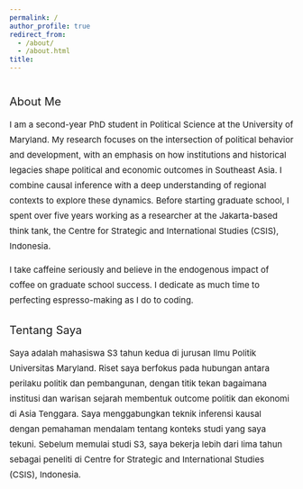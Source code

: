 ```yaml
---
permalink: /
author_profile: true
redirect_from: 
  - /about/
  - /about.html
title: 
---
```


<style>
  .about-section {
    margin-top: 40px; /* Adjust spacing above the section */
  }

  .about-section h2 {
    font-weight: normal !important; /* Force non-bold styling */
    font-size: 20px; /* Increase header size */
    margin-bottom: 10px; /* Add spacing below headers */
  }

  .about-section p {
    font-size: 15px; /* Increase font size for the write-up */
    line-height: 1.8; /* Improve readability with line spacing */
  }

  .about-section .spacer {
    margin-top: 20px; /* Adds space between sections */
  }
</style>

<section class="about-section">
  <h2>About Me</h2>
  <p>I am a second-year PhD student in Political Science at the University of Maryland. My research focuses on the intersection of political behavior and development, with an emphasis on how institutions and historical legacies shape political and economic outcomes in Southeast Asia. I combine causal inference with a deep understanding of regional contexts to explore these dynamics. Before starting graduate school, I spent over five years working as a researcher at the Jakarta-based think tank, the Centre for Strategic and International Studies (CSIS), Indonesia.</p>
  <p>I take caffeine seriously and believe in the endogenous impact of coffee on graduate school success. I dedicate as much time to perfecting espresso-making as I do to coding.</p>

  <div class="spacer"></div>

  <h2>Tentang Saya</h2>
  <p>Saya adalah mahasiswa S3 tahun kedua di jurusan Ilmu Politik Universitas Maryland. Riset saya berfokus pada hubungan antara perilaku politik dan pembangunan, dengan titik tekan bagaimana institusi dan warisan sejarah membentuk outcome politik dan ekonomi di Asia Tenggara. Saya menggabungkan teknik inferensi kausal dengan pemahaman mendalam tentang konteks studi yang saya tekuni. Sebelum memulai studi S3, saya bekerja lebih dari lima tahun sebagai peneliti di Centre for Strategic and International Studies (CSIS), Indonesia.</p>
</section>
